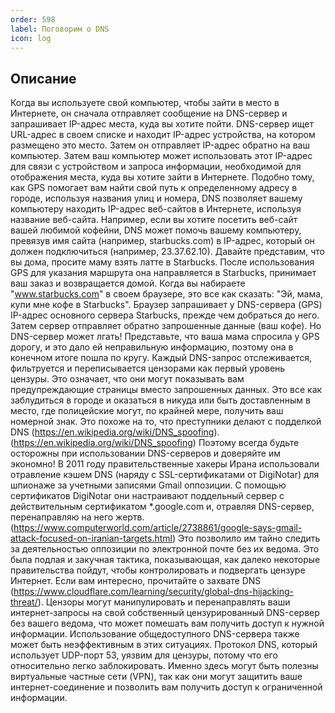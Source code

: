 ```yaml
---
order: 598
label: Поговорим о DNS
icon: log
---
```

## Описание 
Когда вы используете свой компьютер, чтобы зайти в место в Интернете, он сначала отправляет сообщение на DNS-сервер и запрашивает IP-адрес  места, куда вы хотите пойти. DNS-сервер ищет URL-адрес в своем списке и находит IP-адрес устройства, на котором размещено это место. Затем он отправляет IP-адрес обратно на ваш компьютер. Затем ваш компьютер может использовать этот IP-адрес для связи с устройством и запроса информации, необходимой для отображения места, куда вы хотите зайти в Интернете.
Подобно тому, как GPS помогает вам найти свой путь к определенному адресу в городе, используя названия улиц и номера, DNS позволяет вашему компьютеру находить IP-адрес веб-сайтов в Интернете, используя название веб-сайта.
Например, если вы хотите посетить веб-сайт вашей любимой кофейни, DNS может помочь вашему компьютеру, превязув имя сайта (например, starbucks.com) в IP-адрес, который он должен подключиться (например, 23.37.62.10).
Давайте представим, что вы дома, просите маму взять латте в Starbucks. После использования GPS для указания маршрута она направляется в Starbucks, принимает ваш заказ и возвращается домой.
Когда вы набираете "www.starbucks.com" в своем браузере, это все как сказать: "Эй, мама, купи мне кофе в Starbucks". Браузер запрашивает у DNS-сервера (GPS) IP-адрес основного сервера Starbucks, прежде чем добраться до него. Затем сервер отправляет обратно запрошенные данные (ваш кофе).
Но DNS-сервер может лгать!
Представьте, что ваша мама спросила у GPS дорогу, и это дало ей неправильную информацию, поэтому она в конечном итоге пошла по кругу. Каждый DNS-запрос отслеживается, фильтруется и переписывается цензорами как первый уровень цензуры.
Это означает, что они могут показывать вам предупреждающие страницы вместо запрошенных данных. Это все как заблудиться в городе и оказаться в никуда или быть доставленным в место, где полицейские могут, по крайней мере, получить ваш номерной знак. Это похоже на то, что преступники делают с подделкой DNS (https://en.wikipedia.org/wiki/DNS_spoofing). (https://en.wikipedia.org/wiki/DNS_spoofing)
Поэтому всегда будьте осторожны при использовании DNS-серверов и доверяйте им экономно!
В 2011 году правительственные хакеры Ирана использовали отравление кэшем DNS (наряду с SSL-сертификатами от DigiNotar) для шпионаже за учетными записями Gmail оппозиции. С помощью сертификатов DigiNotar они настраивают поддельный сервер с действительным сертификатом *.google.com и, отравляя DNS-сервер, перенаправляю на него жертв. (https://www.computerworld.com/article/2738861/google-says-gmail-attack-focused-on-iranian-targets.html)
Это позволило им тайно следить за деятельностью оппозиции по электронной почте без их ведома. Это была подлая и закучная тактика, показывающая, как далеко некоторые правительства пойдут, чтобы контролировать и подвергать цензуре Интернет.
Если вам интересно, прочитайте о захвате DNS (https://www.cloudflare.com/learning/security/global-dns-hijacking-threat/). 
Цензоры могут манипулировать и перенаправлять ваши интернет-запросы на свой собственный цензурированный DNS-сервер без вашего ведома, что может помешать вам получить доступ к нужной информации.
Использование общедоступного DNS-сервера также может быть неэффективным в этих ситуациях. Протокол DNS, который использует UDP-порт 53, уязвим для цензуры, потому что его относительно легко заблокировать.
Именно здесь могут быть полезны виртуальные частные сети (VPN), так  как они могут защитить ваше интернет-соединение и позволить вам получить доступ к ограниченной информации.
